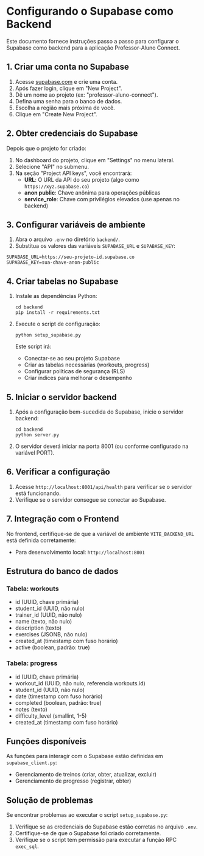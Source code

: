 # Configurando o Supabase como Backend

Este documento fornece instruções passo a passo para configurar o Supabase como backend para a aplicação Professor-Aluno Connect.

## 1. Criar uma conta no Supabase

1. Acesse [supabase.com](https://supabase.com/) e crie uma conta.
2. Após fazer login, clique em "New Project".
3. Dê um nome ao projeto (ex: "professor-aluno-connect").
4. Defina uma senha para o banco de dados.
5. Escolha a região mais próxima de você.
6. Clique em "Create New Project".

## 2. Obter credenciais do Supabase

Depois que o projeto for criado:

1. No dashboard do projeto, clique em "Settings" no menu lateral.
2. Selecione "API" no submenu.
3. Na seção "Project API keys", você encontrará:
   - **URL**: O URL da API do seu projeto (algo como `https://xyz.supabase.co`)
   - **anon public**: Chave anônima para operações públicas
   - **service_role**: Chave com privilégios elevados (use apenas no backend)

## 3. Configurar variáveis de ambiente

1. Abra o arquivo `.env` no diretório `backend/`.
2. Substitua os valores das variáveis `SUPABASE_URL` e `SUPABASE_KEY`:

```
SUPABASE_URL=https://seu-projeto-id.supabase.co
SUPABASE_KEY=sua-chave-anon-public
```

## 4. Criar tabelas no Supabase

1. Instale as dependências Python:
   ```
   cd backend
   pip install -r requirements.txt
   ```

2. Execute o script de configuração:
   ```
   python setup_supabase.py
   ```

   Este script irá:
   - Conectar-se ao seu projeto Supabase
   - Criar as tabelas necessárias (workouts, progress)
   - Configurar políticas de segurança (RLS)
   - Criar índices para melhorar o desempenho

## 5. Iniciar o servidor backend

1. Após a configuração bem-sucedida do Supabase, inicie o servidor backend:
   ```
   cd backend
   python server.py
   ```

2. O servidor deverá iniciar na porta 8001 (ou conforme configurado na variável PORT).

## 6. Verificar a configuração

1. Acesse `http://localhost:8001/api/health` para verificar se o servidor está funcionando.
2. Verifique se o servidor consegue se conectar ao Supabase.

## 7. Integração com o Frontend

No frontend, certifique-se de que a variável de ambiente `VITE_BACKEND_URL` está definida corretamente:

- Para desenvolvimento local: `http://localhost:8001`

## Estrutura do banco de dados

### Tabela: workouts
- id (UUID, chave primária)
- student_id (UUID, não nulo)
- trainer_id (UUID, não nulo)
- name (texto, não nulo)
- description (texto)
- exercises (JSONB, não nulo)
- created_at (timestamp com fuso horário)
- active (boolean, padrão: true)

### Tabela: progress
- id (UUID, chave primária)
- workout_id (UUID, não nulo, referencia workouts.id)
- student_id (UUID, não nulo)
- date (timestamp com fuso horário)
- completed (boolean, padrão: true)
- notes (texto)
- difficulty_level (smallint, 1-5)
- created_at (timestamp com fuso horário)

## Funções disponíveis

As funções para interagir com o Supabase estão definidas em `supabase_client.py`:

- Gerenciamento de treinos (criar, obter, atualizar, excluir)
- Gerenciamento de progresso (registrar, obter)

## Solução de problemas

Se encontrar problemas ao executar o script `setup_supabase.py`:

1. Verifique se as credenciais do Supabase estão corretas no arquivo `.env`.
2. Certifique-se de que o Supabase foi criado corretamente.
3. Verifique se o script tem permissão para executar a função RPC `exec_sql`.
